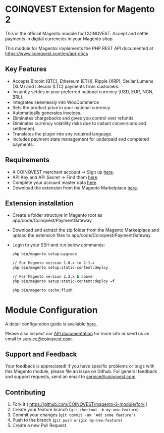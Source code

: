 # COINQVEST Extension for Magento 2

This is the official Magento module for COINQVEST. Accept and settle payments in digital currencies in your Magento shop.

This module for Magentor implements the PHP REST API documented at https://www.coinqvest.com/en/api-docs

## Key Features

* Accepts Bitcoin (BTC), Ethereum (ETH), Ripple (XRP), Stellar Lumens (XLM) and Litecoin (LTC) payments from customers.
* Instantly settles in your preferred national currency (USD, EUR, NGN, BRL).
* Integrates seemlessly into WooCommerce
* Sets the product price in your national currency.
* Automatically generates invoices.
* Eliminates chargebacks and gives you control over refunds.
* Eliminates currency volatility risks due to instant conversions and settlement.
* Translates the plugin into any required language.
* Includes payment state management for underpaid and completed payments.

## Requirements

* A COINQVEST merchant account -> Sign up [here](https://www.coinqvest.com).
* API Key and API Secret -> Find them [here](https://www.coinqvest.com/en/api-settings).
* Complete your account master data [here](https://www.coinqvest.com/en/account-settings).
* Download the extension from the Magento Marketplace [here](https://marketplace.magento.com/coinqvest-paymentgateway.html).


## Extension installation

* Create a folder structure in Magento root as app/code/Coinqvest/PaymentGateway.
* Download and extract the zip folder from the Magento Marketplace and upload the extension files to app/code/Coinqvest/PaymentGateway.
* Login to your SSH and run below commands:

    ```bash
    php bin/magento setup:upgrade
  
    // For Magento version 2.0.x to 2.1.x
    php bin/magento setup:static-content:deploy
  
    // For Magento version 2.2.x & above
    php bin/magento setup:static-content:deploy –f
   
    php bin/magento cache:flush
  
    ```
   
# Module Configuration

A detail configuration guide is available [here](https://www.coinqvest.com/en/blog/how-to-accept-bitcoin-and-get-paid-to-your-bank-account-with-coinqvest-for-magento-efbddb5e2829).

Please also inspect our [API documentation](https://www.coinqvest.com/en/api-docs) for more info or send us an email to service@coinqvest.com.

Support and Feedback
--------------------
Your feedback is appreciated! If you have specific problems or bugs with this Magento module, please file an issue on Github. For general feedback and support requests, send an email to service@coinqvest.com.

## Contributing
1. Fork it ( https://github.com/COINQVEST/magento-2-module/fork )
2. Create your feature branch (`git checkout -b my-new-feature`)
3. Commit your changes (`git commit -am 'Add some feature'`)
4. Push to the branch (`git push origin my-new-feature`)
5. Create a new Pull Request